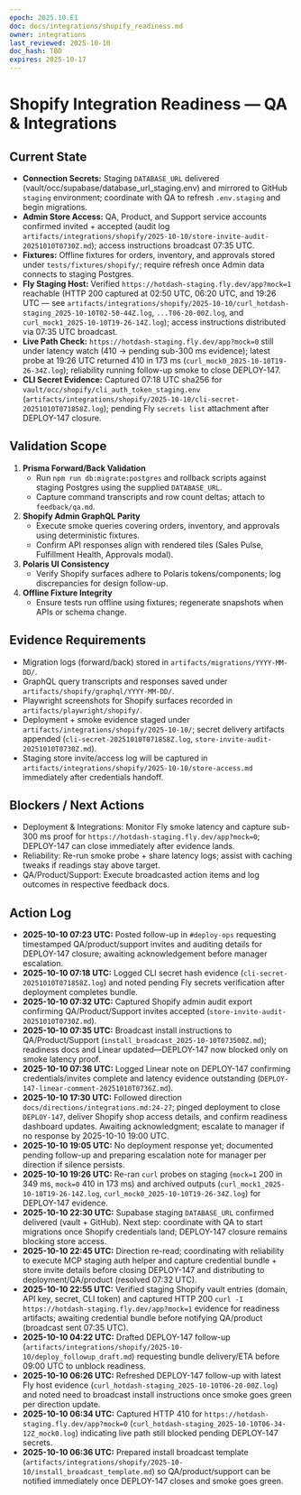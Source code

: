 ```yaml
---
epoch: 2025.10.E1
doc: docs/integrations/shopify_readiness.md
owner: integrations
last_reviewed: 2025-10-10
doc_hash: TBD
expires: 2025-10-17
---
```

# Shopify Integration Readiness — QA & Integrations

## Current State
- **Connection Secrets:** Staging `DATABASE_URL` delivered (vault/occ/supabase/database_url_staging.env) and mirrored to GitHub `staging` environment; coordinate with QA to refresh `.env.staging` and begin migrations.
- **Admin Store Access:** QA, Product, and Support service accounts confirmed invited + accepted (audit log `artifacts/integrations/shopify/2025-10-10/store-invite-audit-20251010T0730Z.md`); access instructions broadcast 07:35 UTC.
- **Fixtures:** Offline fixtures for orders, inventory, and approvals stored under `tests/fixtures/shopify/`; require refresh once Admin data connects to staging Postgres.
- **Fly Staging Host:** Verified `https://hotdash-staging.fly.dev/app?mock=1` reachable (HTTP 200 captured at 02:50 UTC, 06:20 UTC, and 19:26 UTC — see `artifacts/integrations/shopify/2025-10-10/curl_hotdash-staging_2025-10-10T02-50-44Z.log`, `...T06-20-00Z.log`, and `curl_mock1_2025-10-10T19-26-14Z.log`); access instructions distributed via 07:35 UTC broadcast.
- **Live Path Check:** `https://hotdash-staging.fly.dev/app?mock=0` still under latency watch (410 → pending sub-300 ms evidence); latest probe at 19:26 UTC returned 410 in 173 ms (`curl_mock0_2025-10-10T19-26-34Z.log`); reliability running follow-up smoke to close DEPLOY-147.
- **CLI Secret Evidence:** Captured 07:18 UTC sha256 for `vault/occ/shopify/cli_auth_token_staging.env` (`artifacts/integrations/shopify/2025-10-10/cli-secret-20251010T071858Z.log`); pending Fly `secrets list` attachment after DEPLOY-147 closure.

## Validation Scope
1. **Prisma Forward/Back Validation**
   - Run `npm run db:migrate:postgres` and rollback scripts against staging Postgres using the supplied `DATABASE_URL`.
   - Capture command transcripts and row count deltas; attach to `feedback/qa.md`.
2. **Shopify Admin GraphQL Parity**
   - Execute smoke queries covering orders, inventory, and approvals using deterministic fixtures.
   - Confirm API responses align with rendered tiles (Sales Pulse, Fulfillment Health, Approvals modal).
3. **Polaris UI Consistency**
   - Verify Shopify surfaces adhere to Polaris tokens/components; log discrepancies for design follow-up.
4. **Offline Fixture Integrity**
   - Ensure tests run offline using fixtures; regenerate snapshots when APIs or schema change.

## Evidence Requirements
- Migration logs (forward/back) stored in `artifacts/migrations/YYYY-MM-DD/`.
- GraphQL query transcripts and responses saved under `artifacts/shopify/graphql/YYYY-MM-DD/`.
- Playwright screenshots for Shopify surfaces recorded in `artifacts/playwright/shopify/`.
- Deployment + smoke evidence staged under `artifacts/integrations/shopify/2025-10-10/`; secret delivery artifacts appended (`cli-secret-20251010T071858Z.log`, `store-invite-audit-20251010T0730Z.md`).
- Staging store invite/access log will be captured in `artifacts/integrations/shopify/2025-10-10/store-access.md` immediately after credentials handoff.

## Blockers / Next Actions
- Deployment & Integrations: Monitor Fly smoke latency and capture sub-300 ms proof for `https://hotdash-staging.fly.dev/app?mock=0`; DEPLOY-147 can close immediately after evidence lands.
- Reliability: Re-run smoke probe + share latency logs; assist with caching tweaks if readings stay above target.
- QA/Product/Support: Execute broadcasted action items and log outcomes in respective feedback docs.

## Action Log
- **2025-10-10 07:23 UTC:** Posted follow-up in `#deploy-ops` requesting timestamped QA/product/support invites and auditing details for DEPLOY-147 closure; awaiting acknowledgement before manager escalation.
- **2025-10-10 07:18 UTC:** Logged CLI secret hash evidence (`cli-secret-20251010T071858Z.log`) and noted pending Fly secrets verification after deployment completes bundle.
- **2025-10-10 07:32 UTC:** Captured Shopify admin audit export confirming QA/Product/Support invites accepted (`store-invite-audit-20251010T0730Z.md`).
- **2025-10-10 07:35 UTC:** Broadcast install instructions to QA/Product/Support (`install_broadcast_2025-10-10T073500Z.md`); readiness docs and Linear updated—DEPLOY-147 now blocked only on smoke latency proof.
- **2025-10-10 07:36 UTC:** Logged Linear note on DEPLOY-147 confirming credentials/invites complete and latency evidence outstanding (`DEPLOY-147-linear-comment-20251010T0736Z.md`).
- **2025-10-10 17:30 UTC:** Followed direction `docs/directions/integrations.md:24-27`; pinged deployment to close `DEPLOY-147`, deliver Shopify shop access details, and confirm readiness dashboard updates. Awaiting acknowledgment; escalate to manager if no response by 2025-10-10 19:00 UTC.
- **2025-10-10 19:05 UTC:** No deployment response yet; documented pending follow-up and preparing escalation note for manager per direction if silence persists.
- **2025-10-10 19:26 UTC:** Re-ran `curl` probes on staging (`mock=1` 200 in 349 ms, `mock=0` 410 in 173 ms) and archived outputs (`curl_mock1_2025-10-10T19-26-14Z.log`, `curl_mock0_2025-10-10T19-26-34Z.log`) for DEPLOY-147 evidence.
- **2025-10-10 22:30 UTC:** Supabase staging `DATABASE_URL` confirmed delivered (vault + GitHub). Next step: coordinate with QA to start migrations once Shopify credentials land; DEPLOY-147 closure remains blocking store access.
- **2025-10-10 22:45 UTC:** Direction re-read; coordinating with reliability to execute MCP staging auth helper and capture credential bundle + store invite details before closing DEPLOY-147 and distributing to deployment/QA/product (resolved 07:32 UTC).
- **2025-10-10 22:55 UTC:** Verified staging Shopify vault entries (domain, API key, secret, CLI token) and captured HTTP 200 `curl -I https://hotdash-staging.fly.dev/app?mock=1` evidence for readiness artifacts; awaiting credential bundle before notifying QA/product (broadcast sent 07:35 UTC).
- **2025-10-10 04:22 UTC:** Drafted DEPLOY-147 follow-up (`artifacts/integrations/shopify/2025-10-10/deploy_followup_draft.md`) requesting bundle delivery/ETA before 09:00 UTC to unblock readiness.
- **2025-10-10 06:26 UTC:** Refreshed DEPLOY-147 follow-up with latest Fly host evidence (`curl_hotdash-staging_2025-10-10T06-20-00Z.log`) and noted need to broadcast install instructions once smoke goes green per direction update.
- **2025-10-10 06:34 UTC:** Captured HTTP 410 for `https://hotdash-staging.fly.dev/app?mock=0` (`curl_hotdash-staging_2025-10-10T06-34-12Z_mock0.log`) indicating live path still blocked pending DEPLOY-147 secrets.
- **2025-10-10 06:36 UTC:** Prepared install broadcast template (`artifacts/integrations/shopify/2025-10-10/install_broadcast_template.md`) so QA/product/support can be notified immediately once DEPLOY-147 closes and smoke goes green.
